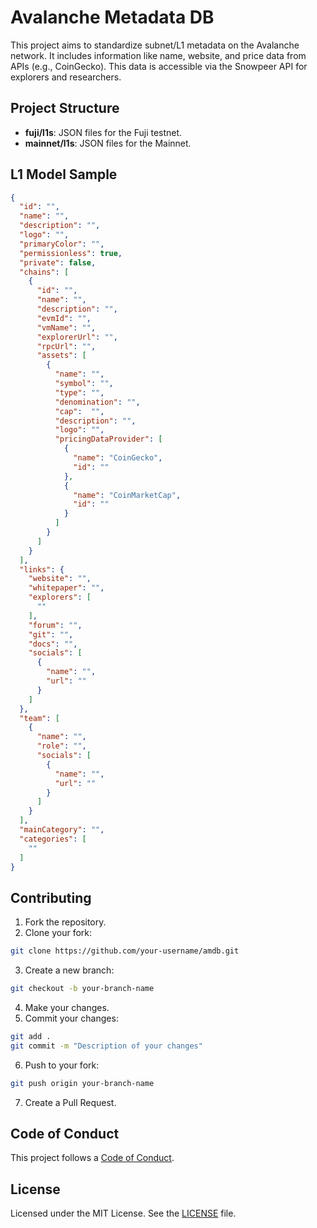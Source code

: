 # Avalanche Metadata DB

This project aims to standardize subnet/L1 metadata on the Avalanche network. It includes information like name, website, and price data from APIs (e.g., CoinGecko). This data is accessible via the Snowpeer API for explorers and researchers.

## Project Structure

- **fuji/l1s**: JSON files for the Fuji testnet.
- **mainnet/l1s**: JSON files for the Mainnet.

## L1 Model Sample

```json
{
  "id": "",
  "name": "",
  "description": "",
  "logo": "",
  "primaryColor": "",
  "permissionless": true,
  "private": false,
  "chains": [
    {
      "id": "",
      "name": "",
      "description": "",
      "evmId": "",
      "vmName": "",
      "explorerUrl": "",
      "rpcUrl": "",
      "assets": [
        {
          "name": "",
          "symbol": "",
          "type": "",
          "denomination": "",
          "cap":  "",
          "description": "",
          "logo": "",
          "pricingDataProvider": [
            {
              "name": "CoinGecko",
              "id": ""
            },
            {
              "name": "CoinMarketCap",
              "id": ""
            }
          ]
        }
      ]
    }
  ],
  "links": {
    "website": "",
    "whitepaper": "",
    "explorers": [
      ""
    ],
    "forum": "",
    "git": "",
    "docs": "",
    "socials": [
      {
        "name": "",
        "url": ""
      }
    ]
  },
  "team": [
    {
      "name": "",
      "role": "",
      "socials": [
        {
          "name": "",
          "url": ""
        }
      ]
    }
  ],
  "mainCategory": "",
  "categories": [
    ""
  ]
}
```

## Contributing

1. Fork the repository.
2. Clone your fork:
  ```sh
  git clone https://github.com/your-username/amdb.git
  ```
3. Create a new branch:
  ```sh
  git checkout -b your-branch-name
  ```
4. Make your changes.
5. Commit your changes:
  ```sh
  git add .
  git commit -m "Description of your changes"
  ```
6. Push to your fork:
  ```sh
  git push origin your-branch-name
  ```
7. Create a Pull Request.

## Code of Conduct

This project follows a [Code of Conduct](CODE_OF_CONDUCT.md).

## License

Licensed under the MIT License. See the [LICENSE](LICENSE) file.
